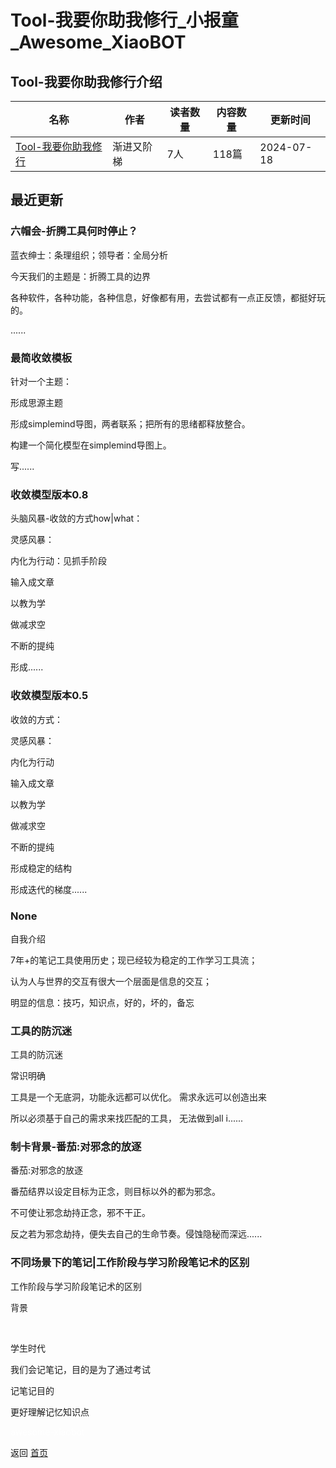 # Tool-我要你助我修行_小报童_Awesome_XiaoBOT

## Tool-我要你助我修行介绍
>   
  


|名称|作者|读者数量|内容数量|更新时间|
|---|---|---|---|---|
|[Tool-我要你助我修行](https://xiaobot.net/p/4874486?refer=0b133df9-27dc-423b-8101-639049001c13)|渐进又阶梯|7人|118篇|2024-07-18|

## 最近更新
### 六帽会-折腾工具何时停止？

蓝衣绅士：条理组织；领导者：全局分析

今天我们的主题是：折腾工具的边界

各种软件，各种功能，各种信息，好像都有用，去尝试都有一点正反馈，都挺好玩的。

......

### 最简收敛模板

针对一个主题：

形成思源主题

形成simplemind导图，两者联系；把所有的思绪都释放整合。

构建一个简化模型在simplemind导图上。

写......

### 收敛模型版本0.8

头脑风暴-收敛的方式how|what：

灵感风暴：

内化为行动：见抓手阶段

输入成文章

以教为学

做减求空

不断的提纯

形成......

### 收敛模型版本0.5

收敛的方式：

灵感风暴：

内化为行动

输入成文章

以教为学

做减求空

不断的提纯

形成稳定的结构

形成迭代的梯度......

### None

自我介绍

7年+的笔记工具使用历史；现已经较为稳定的工作学习工具流；

认为人与世界的交互有很大一个层面是信息的交互；

明显的信息：技巧，知识点，好的，坏的，备忘

### 工具的防沉迷

工具的防沉迷

常识明确

工具是一个无底洞，功能永远都可以优化。 需求永远可以创造出来

所以必须基于自己的需求来找匹配的工具， 无法做到all i......

### 制卡背景-番茄:对邪念的放逐

番茄:对邪念的放逐

番茄结界以设定目标为正念，则目标以外的都为邪念。

不可使让邪念劫持正念，邪不干正。

反之若为邪念劫持，便失去自己的生命节奏。侵蚀隐秘而深远......

### 不同场景下的笔记|工作阶段与学习阶段笔记术的区别

工作阶段与学习阶段笔记术的区别

背景

‍

学生时代

我们会记笔记，目的是为了通过考试

记笔记目的

更好理解记忆知识点


<a href="https://github.com/Reno9527/awesome-xiaobot" style="color: white; text-decoration: none;">awesome-xiaobot</a>

返回 [首页](../README.md)
